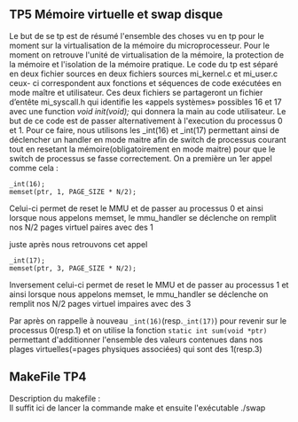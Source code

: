 ## TP5 Mémoire virtuelle et swap disque

Le but de se tp est de résumé l'ensemble des choses vu en tp pour le moment sur la virtualisation de la mémoire du microprocesseur. Pour le moment on retrouve l'unité de virtualisation de la mémoire, la protection de la mémoire et l'isolation de la mémoire pratique. Le code du tp est séparé en deux fichier sources en deux fichiers sources mi_kernel.c et mi_user.c ceux- ci correspondent aux  fonctions et séquences de code exécutées en mode maître et utilisateur. Ces deux fichiers se partageront un fichier d’entête mi_syscall.h qui identifie les «appels systèmes» possibles 16 et 17 avec une function *void init(void);* qui donnera la main au code utilisateur. Le but de ce code est de passer alternativement à l'execution du processus 0 et 1. Pour ce faire, nous utilisons les _int(16) et _int(17) permettant ainsi de déclencher un handler en mode maitre afin de switch de processus courant tout en resetant la mémoire(obligatoirement en mode maitre) pour que le switch de processus se fasse correctement. On a première un 1er appel comme cela : 
```
_int(16);
memset(ptr, 1, PAGE_SIZE * N/2);
```
Celui-ci permet de reset le MMU et de passer au processus 0 et ainsi lorsque nous appelons memset, le mmu_handler se déclenche on remplit nos N/2 pages virtuel paires avec des 1

juste après nous retrouvons cet appel  
```
_int(17);
memset(ptr, 3, PAGE_SIZE * N/2);
```
Inversement celui-ci permet de reset le MMU et de passer au processus 1 et ainsi lorsque nous appelons memset, le mmu_handler se déclenche on remplit nos N/2 pages virtuel impaires avec des 3

Par après on rappelle à nouveau `_int(16)`(resp.`_int(17)`) pour revenir sur le processus 0(resp.1) et on utilise la fonction `static int sum(void *ptr)` permettant d'additionner l'ensemble des valeurs contenues dans nos plages virtuelles(=pages physiques associées) qui sont des 1(resp.3)

## MakeFile TP4 

Description du makefile :  
Il suffit ici de lancer la commande make et ensuite l'exécutable ./swap
